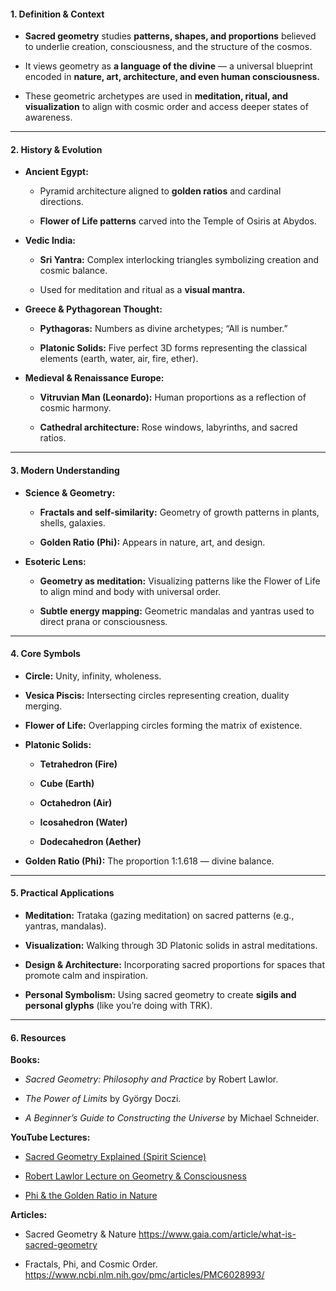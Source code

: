 #### **1. Definition & Context**

- **Sacred geometry** studies **patterns, shapes, and proportions** believed to underlie creation, consciousness, and the structure of the cosmos.
    
- It views geometry as **a language of the divine** — a universal blueprint encoded in **nature, art, architecture, and even human consciousness.**
    
- These geometric archetypes are used in **meditation, ritual, and visualization** to align with cosmic order and access deeper states of awareness.
    

---

#### **2. History & Evolution**

- **Ancient Egypt:**
    
    - Pyramid architecture aligned to **golden ratios** and cardinal directions.
        
    - **Flower of Life patterns** carved into the Temple of Osiris at Abydos.
        
- **Vedic India:**
    
    - **Sri Yantra:** Complex interlocking triangles symbolizing creation and cosmic balance.
        
    - Used for meditation and ritual as a **visual mantra.**
        
- **Greece & Pythagorean Thought:**
    
    - **Pythagoras:** Numbers as divine archetypes; “All is number.”
        
    - **Platonic Solids:** Five perfect 3D forms representing the classical elements (earth, water, air, fire, ether).
        
- **Medieval & Renaissance Europe:**
    
    - **Vitruvian Man (Leonardo):** Human proportions as a reflection of cosmic harmony.
        
    - **Cathedral architecture:** Rose windows, labyrinths, and sacred ratios.
        

---

#### **3. Modern Understanding**

- **Science & Geometry:**
    
    - **Fractals and self-similarity:** Geometry of growth patterns in plants, shells, galaxies.
        
    - **Golden Ratio (Phi):** Appears in nature, art, and design.
        
- **Esoteric Lens:**
    
    - **Geometry as meditation:** Visualizing patterns like the Flower of Life to align mind and body with universal order.
        
    - **Subtle energy mapping:** Geometric mandalas and yantras used to direct prana or consciousness.
        

---

#### **4. Core Symbols**

- **Circle:** Unity, infinity, wholeness.
    
- **Vesica Piscis:** Intersecting circles representing creation, duality merging.
    
- **Flower of Life:** Overlapping circles forming the matrix of existence.
    
- **Platonic Solids:**
    
    - **Tetrahedron (Fire)**
        
    - **Cube (Earth)**
        
    - **Octahedron (Air)**
        
    - **Icosahedron (Water)**
        
    - **Dodecahedron (Aether)**
        
- **Golden Ratio (Phi):** The proportion 1:1.618 — divine balance.
    

---

#### **5. Practical Applications**

- **Meditation:** Trataka (gazing meditation) on sacred patterns (e.g., yantras, mandalas).
    
- **Visualization:** Walking through 3D Platonic solids in astral meditations.
    
- **Design & Architecture:** Incorporating sacred proportions for spaces that promote calm and inspiration.
    
- **Personal Symbolism:** Using sacred geometry to create **sigils and personal glyphs** (like you’re doing with TRK).
    

---

#### **6. Resources**

**Books:**

- _Sacred Geometry: Philosophy and Practice_ by Robert Lawlor.
    
- _The Power of Limits_ by György Doczi.
    
- _A Beginner’s Guide to Constructing the Universe_ by Michael Schneider.
    

**YouTube Lectures:**

- [Sacred Geometry Explained (Spirit Science)](https://www.youtube.com/watch?v=pi0XyG8j6UM)
    
- [Robert Lawlor Lecture on Geometry & Consciousness](https://www.youtube.com/watch?v=7nYuwG1AsAY)
    
- [Phi & the Golden Ratio in Nature](https://www.youtube.com/watch?v=kkGeOWYOFoA)
    

**Articles:**

- Sacred Geometry & Nature https://www.gaia.com/article/what-is-sacred-geometry
    
- Fractals, Phi, and Cosmic Order. https://www.ncbi.nlm.nih.gov/pmc/articles/PMC6028993/